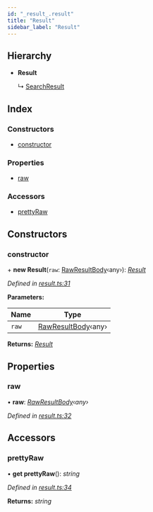 ```yaml
---
id: "_result_.result"
title: "Result"
sidebar_label: "Result"
---
```


## Hierarchy

* **Result**

  ↳ [SearchResult](_result_.searchresult.md)

## Index

### Constructors

* [constructor](_result_.result.md#constructor)

### Properties

* [raw](_result_.result.md#raw)

### Accessors

* [prettyRaw](_result_.result.md#prettyraw)

## Constructors

###  constructor

\+ **new Result**(`raw`: [RawResultBody](../modules/_types_.md#rawresultbody)‹any›): *[Result](_result_.result.md)*

*Defined in [result.ts:31](https://github.com/kindritskyiMax/elasticmagic-js/blob/34d4703/src/result.ts#L31)*

**Parameters:**

Name | Type |
------ | ------ |
`raw` | [RawResultBody](../modules/_types_.md#rawresultbody)‹any› |

**Returns:** *[Result](_result_.result.md)*

## Properties

###  raw

• **raw**: *[RawResultBody](../modules/_types_.md#rawresultbody)‹any›*

*Defined in [result.ts:32](https://github.com/kindritskyiMax/elasticmagic-js/blob/34d4703/src/result.ts#L32)*

## Accessors

###  prettyRaw

• **get prettyRaw**(): *string*

*Defined in [result.ts:34](https://github.com/kindritskyiMax/elasticmagic-js/blob/34d4703/src/result.ts#L34)*

**Returns:** *string*

